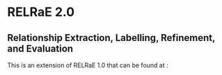 # RELRaE 2.0
## Relationship Extraction, Labelling, Refinement, and Evaluation

This is an extension of RELRaE 1.0 that can be found at :
